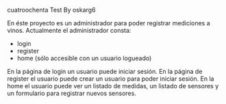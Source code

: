 cuatroochenta Test By oskarg6

En éste proyecto es un administrador para poder registrar mediciones a vinos.
Actualmente el administrador consta:
 - login
 - register
 - home (sólo accesible con un usuario logueado)

En  la página de login un usuario puede iniciar sesión.
En la página de register el usuario puede crear un usuario para poder iniciar sesión.
En la home el usuario puede ver un listado de medidas, un listado de sensores y un formulario para registrar nuevos sensores.


